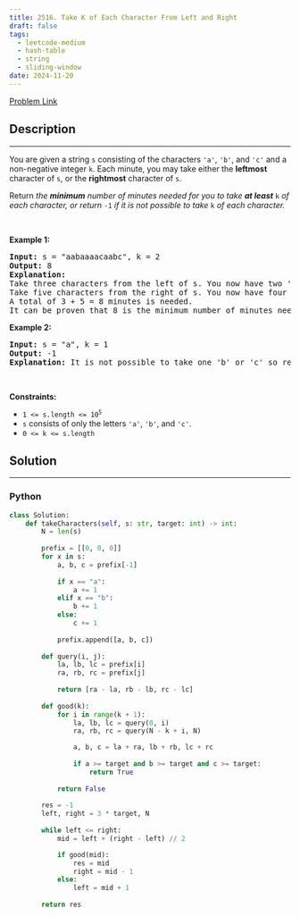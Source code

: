 ```yaml
---
title: 2516. Take K of Each Character From Left and Right
draft: false
tags: 
  - leetcode-medium
  - hash-table
  - string
  - sliding-window
date: 2024-11-20
---
```


[Problem Link](https://leetcode.com/problems/take-k-of-each-character-from-left-and-right/)

## Description

---
<p>You are given a string <code>s</code> consisting of the characters <code>&#39;a&#39;</code>, <code>&#39;b&#39;</code>, and <code>&#39;c&#39;</code> and a non-negative integer <code>k</code>. Each minute, you may take either the <strong>leftmost</strong> character of <code>s</code>, or the <strong>rightmost</strong> character of <code>s</code>.</p>

<p>Return<em> the <strong>minimum</strong> number of minutes needed for you to take <strong>at least</strong> </em><code>k</code><em> of each character, or return </em><code>-1</code><em> if it is not possible to take </em><code>k</code><em> of each character.</em></p>

<p>&nbsp;</p>
<p><strong class="example">Example 1:</strong></p>

<pre>
<strong>Input:</strong> s = &quot;aabaaaacaabc&quot;, k = 2
<strong>Output:</strong> 8
<strong>Explanation:</strong> 
Take three characters from the left of s. You now have two &#39;a&#39; characters, and one &#39;b&#39; character.
Take five characters from the right of s. You now have four &#39;a&#39; characters, two &#39;b&#39; characters, and two &#39;c&#39; characters.
A total of 3 + 5 = 8 minutes is needed.
It can be proven that 8 is the minimum number of minutes needed.
</pre>

<p><strong class="example">Example 2:</strong></p>

<pre>
<strong>Input:</strong> s = &quot;a&quot;, k = 1
<strong>Output:</strong> -1
<strong>Explanation:</strong> It is not possible to take one &#39;b&#39; or &#39;c&#39; so return -1.
</pre>

<p>&nbsp;</p>
<p><strong>Constraints:</strong></p>

<ul>
	<li><code>1 &lt;= s.length &lt;= 10<sup>5</sup></code></li>
	<li><code>s</code> consists of only the letters <code>&#39;a&#39;</code>, <code>&#39;b&#39;</code>, and <code>&#39;c&#39;</code>.</li>
	<li><code>0 &lt;= k &lt;= s.length</code></li>
</ul>


## Solution

---
### Python
``` py title='take-k-of-each-character-from-left-and-right'
class Solution:
    def takeCharacters(self, s: str, target: int) -> int:
        N = len(s)
        
        prefix = [[0, 0, 0]]
        for x in s:
            a, b, c = prefix[-1]
            
            if x == "a":
                a += 1
            elif x == "b":
                b += 1
            else:
                c += 1
            
            prefix.append([a, b, c])
        
        def query(i, j):
            la, lb, lc = prefix[i]
            ra, rb, rc = prefix[j]
            
            return [ra - la, rb - lb, rc - lc]
        
        def good(k):
            for i in range(k + 1):
                la, lb, lc = query(0, i)
                ra, rb, rc = query(N - k + i, N)

                a, b, c = la + ra, lb + rb, lc + rc
                
                if a >= target and b >= target and c >= target:
                    return True
                
            return False
        
        res = -1
        left, right = 3 * target, N
        
        while left <= right:
            mid = left + (right - left) // 2

            if good(mid):
                res = mid
                right = mid - 1
            else:
                left = mid + 1
        
        return res
```

